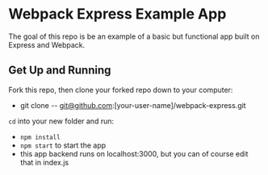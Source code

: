 # Webpack Express Example App

The goal of this repo is be an example of a basic but functional app built on Express and Webpack.

## Get Up and Running

Fork this repo, then clone your forked repo down to your computer:

- git clone -- git@github.com:[your-user-name]/webpack-express.git

`cd` into your new folder and run:

- ```npm install```
- ```npm start``` to start the app
- this app backend runs on localhost:3000, but you can of course edit that in index.js
